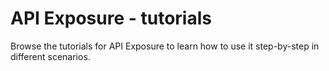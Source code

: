 # API Exposure - tutorials

Browse the tutorials for API Exposure to learn how to use it step-by-step in different scenarios.
